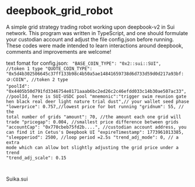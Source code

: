 # deepbook_grid_robot
A simple grid strategy trading robot working upon deepbook-v2 in Sui network. This program was written in TypeScript, and one should formulate your custodian account and adjust the file config.json before running. These codes were made intended to learn interactions around deepbook, comments and improvements are welcome!

text fomat for config.json:
<code>
  "BASE_COIN_TYPE": "0x2::sui::SUI",   //token 1 type
  "QUOTE_COIN_TYPE": "0x5d4b302506645c37ff133b98c4b50a5ae14841659738d6d733d59d0d217a93bf::coin::COIN", //token 2 type
  "poolId": "0x4405b50d791fd3346754e8171aaab6bc2ed26c2c46efdd033c14b30ae507ac33",  //poolId, here is SUI-USDC pool
  "mnemonic":"trigger swim reunion gate hen black real deer light nature trial dust",// your wallet seed phase
  "lowerprice": 0.757,//lowest price for bot running
  "gridnum": 55, // the total number of grids
  "amount": 70, //the amount each one grid will trade
  "pricegap": 0.004,  //smallest price difference between grids
  "accountCap": "0x770cbeb75fd2b....", //custodian account address, you can find it in Cetus's Deepbook UI
  "expireTimestamp": 1773961013385, 
  "sleepperiod": 2500, //loop period =2.5s
  "trend_adj_mode": 0, // a extra mode which can allow bot slightly adjusting the grid price under a trend
  "trend_adj_scale": 0.15

</code>

Suika.sui
